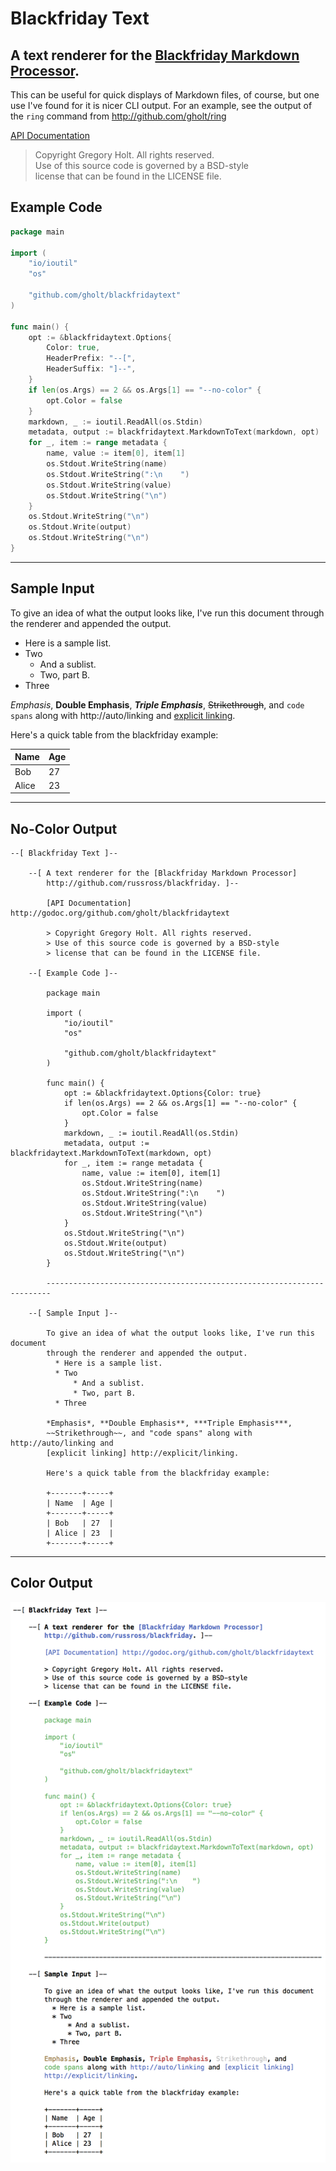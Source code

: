 # Blackfriday Text
## A text renderer for the [Blackfriday Markdown Processor](http://github.com/russross/blackfriday).

This can be useful for quick displays of Markdown files, of course, but one use
I've found for it is nicer CLI output. For an example, see the output of the
`ring` command from http://github.com/gholt/ring

[API Documentation](http://godoc.org/github.com/gholt/blackfridaytext)

> Copyright Gregory Holt. All rights reserved.  
> Use of this source code is governed by a BSD-style  
> license that can be found in the LICENSE file.

## Example Code

```go
package main

import (
    "io/ioutil"
    "os"

    "github.com/gholt/blackfridaytext"
)

func main() {
    opt := &blackfridaytext.Options{
        Color: true,
        HeaderPrefix: "--[",
        HeaderSuffix: "]--",
    }
    if len(os.Args) == 2 && os.Args[1] == "--no-color" {
        opt.Color = false
    }
    markdown, _ := ioutil.ReadAll(os.Stdin)
    metadata, output := blackfridaytext.MarkdownToText(markdown, opt)
    for _, item := range metadata {
        name, value := item[0], item[1]
        os.Stdout.WriteString(name)
        os.Stdout.WriteString(":\n    ")
        os.Stdout.WriteString(value)
        os.Stdout.WriteString("\n")
    }
    os.Stdout.WriteString("\n")
    os.Stdout.Write(output)
    os.Stdout.WriteString("\n")
}
```

---

## Sample Input

To give an idea of what the output looks like, I've run this document through
the renderer and appended the output.

 *  Here is a sample list.
 *  Two
     *  And a sublist.
     *  Two, part B.
 *  Three

*Emphasis*, **Double Emphasis**, ***Triple Emphasis***, ~~Strikethrough~~, and `code spans` along with http://auto/linking and [explicit linking](http://explicit/linking).

Here's a quick table from the blackfriday example:

Name  | Age
------|----
Bob   | 27
Alice | 23

---

## No-Color Output

```
--[ Blackfriday Text ]--

    --[ A text renderer for the [Blackfriday Markdown Processor]
        http://github.com/russross/blackfriday. ]--

        [API Documentation] http://godoc.org/github.com/gholt/blackfridaytext

        > Copyright Gregory Holt. All rights reserved.
        > Use of this source code is governed by a BSD-style
        > license that can be found in the LICENSE file.

    --[ Example Code ]--

        package main

        import (
            "io/ioutil"
            "os"

            "github.com/gholt/blackfridaytext"
        )

        func main() {
            opt := &blackfridaytext.Options{Color: true}
            if len(os.Args) == 2 && os.Args[1] == "--no-color" {
                opt.Color = false
            }
            markdown, _ := ioutil.ReadAll(os.Stdin)
            metadata, output := blackfridaytext.MarkdownToText(markdown, opt)
            for _, item := range metadata {
                name, value := item[0], item[1]
                os.Stdout.WriteString(name)
                os.Stdout.WriteString(":\n    ")
                os.Stdout.WriteString(value)
                os.Stdout.WriteString("\n")
            }
            os.Stdout.WriteString("\n")
            os.Stdout.Write(output)
            os.Stdout.WriteString("\n")
        }

        -----------------------------------------------------------------------

    --[ Sample Input ]--

        To give an idea of what the output looks like, I've run this document
        through the renderer and appended the output.
          * Here is a sample list.
          * Two
              * And a sublist.
              * Two, part B.
          * Three

        *Emphasis*, **Double Emphasis**, ***Triple Emphasis***,
        ~~Strikethrough~~, and "code spans" along with http://auto/linking and
        [explicit linking] http://explicit/linking.

        Here's a quick table from the blackfriday example:

        +-------+-----+
        | Name  | Age |
        +-------+-----+
        | Bob   | 27  |
        | Alice | 23  |
        +-------+-----+
```

---

## Color Output

![](screenshot.png)
